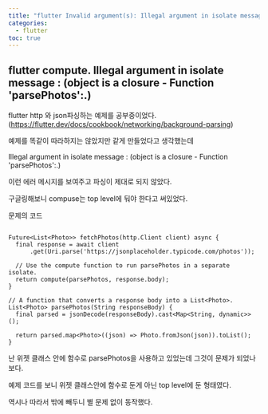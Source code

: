 ```yaml
---
title: "flutter Invalid argument(s): Illegal argument in isolate message : (object is a closure - Function 'parsePhotos':.)"
categories: 
  - flutter
toc: true
---
```


## flutter compute. Illegal argument in isolate message : (object is a closure - Function 'parsePhotos':.)

flutter http 와 json파싱하는 예제를 공부중이었다.
(https://flutter.dev/docs/cookbook/networking/background-parsing)

예제를 똑같이 따라하지는 않았지만 같게 만들었다고 생각했는데

Illegal argument in isolate message : (object is a closure - Function 'parsePhotos':.)

이런 에러 메시지를 보여주고 파싱이 제대로 되지 않았다.

구글링해보니 compuse는 top level에 둬야 한다고 써있었다.

문제의 코드

```flutter

Future<List<Photo>> fetchPhotos(http.Client client) async {
  final response = await client
      .get(Uri.parse('https://jsonplaceholder.typicode.com/photos'));

  // Use the compute function to run parsePhotos in a separate isolate.
  return compute(parsePhotos, response.body);
}

// A function that converts a response body into a List<Photo>.
List<Photo> parsePhotos(String responseBody) {
  final parsed = jsonDecode(responseBody).cast<Map<String, dynamic>>();

  return parsed.map<Photo>((json) => Photo.fromJson(json)).toList();
}

```

난 위젯 클래스 안에 함수로 parsePhotos을 사용하고 있었는데 그것이 문제가 되었나보다.

예제 코드를 보니 위젯 클래스안에 함수로 둔게 아닌 top level에 둔 형태였다.

역시나 따라서 밖에 빼두니 별 문제 없이 동작했다.
